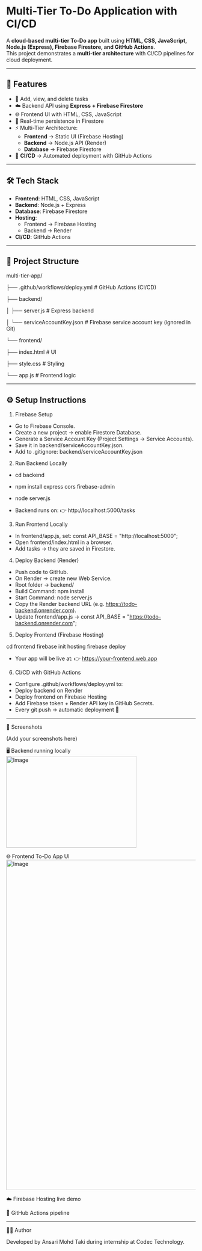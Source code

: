 # Multi-Tier To-Do Application with CI/CD  

A **cloud-based multi-tier To-Do app** built using **HTML, CSS, JavaScript, Node.js (Express), Firebase Firestore, and GitHub Actions**.  
This project demonstrates a **multi-tier architecture** with CI/CD pipelines for cloud deployment.  

---

## 🚀 Features  
- 📝 Add, view, and delete tasks  
- ☁️ Backend API using **Express + Firebase Firestore**  
- 🌐 Frontend UI with HTML, CSS, JavaScript  
- 🔄 Real-time persistence in Firestore  
- ⚡ Multi-Tier Architecture:  
  - **Frontend** → Static UI (Firebase Hosting)  
  - **Backend** → Node.js API (Render)  
  - **Database** → Firebase Firestore  
- 🤖 **CI/CD** → Automated deployment with GitHub Actions  

---

## 🛠️ Tech Stack  
- **Frontend**: HTML, CSS, JavaScript  
- **Backend**: Node.js + Express  
- **Database**: Firebase Firestore  
- **Hosting**:  
  - Frontend → Firebase Hosting  
  - Backend → Render  
- **CI/CD**: GitHub Actions  

---

## 📂 Project Structure

multi-tier-app/

├── .github/workflows/deploy.yml # GitHub Actions (CI/CD)

├── backend/

│ ├── server.js # Express backend

│ └── serviceAccountKey.json # Firebase service account key (ignored in Git)

└── frontend/

├── index.html # UI

├── style.css # Styling

└── app.js # Frontend logic

---

## ⚙️ Setup Instructions  

1. Firebase Setup
 - Go to Firebase Console.
 - Create a new project → enable Firestore Database.
 - Generate a Service Account Key (Project Settings → Service Accounts).
 - Save it in backend/serviceAccountKey.json.
 - Add to .gitignore: backend/serviceAccountKey.json

2. Run Backend Locally

- cd backend
- npm install express cors firebase-admin
- node server.js

- Backend runs on:
👉 http://localhost:5000/tasks

3. Run Frontend Locally

- In frontend/app.js, set: const API_BASE = "http://localhost:5000";
- Open frontend/index.html in a browser.
- Add tasks → they are saved in Firestore.

4. Deploy Backend (Render)

- Push code to GitHub.
- On Render
 → create new Web Service.
- Root folder → backend/
- Build Command: npm install
- Start Command: node server.js
- Copy the Render backend URL (e.g. https://todo-backend.onrender.com).
- Update frontend/app.js → const API_BASE = "https://todo-backend.onrender.com";

5. Deploy Frontend (Firebase Hosting)

cd frontend
firebase init hosting
firebase deploy

- Your app will be live at:
👉 https://your-frontend.web.app

6. CI/CD with GitHub Actions

- Configure .github/workflows/deploy.yml to:
- Deploy backend on Render
- Deploy frontend on Firebase Hosting
- Add Firebase token + Render API key in GitHub Secrets.
- Every git push → automatic deployment 🎉

---

📸 Screenshots

(Add your screenshots here)

🖥️ Backend running locally
<img width="346" height="244" alt="Image" src="https://github.com/user-attachments/assets/fb5eeb62-ed71-467b-b662-ac2ef515d12c" />

🌐 Frontend To-Do App UI
<img width="1919" height="878" alt="Image" src="https://github.com/user-attachments/assets/be1e4974-a8c4-4d58-8ce2-a53b37873890" />

☁️ Firebase Hosting live demo

🔄 GitHub Actions pipeline

---

👨‍💻 Author

Developed by Ansari Mohd Taki during internship at Codec Technology.
